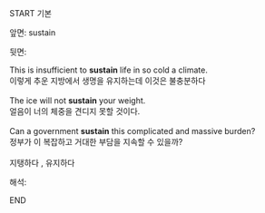 START
기본

앞면:
sustain


뒷면:
<div><div>This is insufficient to <strong>sustain</strong> life in so cold a climate. </div><div>이렇게 추운 지방에서 생명을 유지하는데 이것은 불충분하다</div><div><br></div><div>The ice will not <b>sustain</b> your weight. </div><div>얼음이 너의 체중을 견디지 못할 것이다.</div></div><div><br></div><div><div>Can a government <strong>sustain</strong> this complicated and massive burden? </div><div><div>정부가 이 복잡하고 거대한 부담을 지속할 수 있을까?</div></div></div><div><br></div><div>지탱하다 , 유지하다</div>


해석:

END